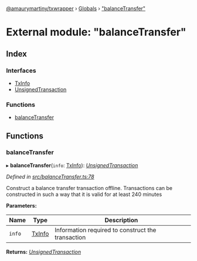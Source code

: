 [@amaurymartiny/txwrapper](../README.md) › [Globals](../globals.md) › ["balanceTransfer"](_balancetransfer_.md)

# External module: "balanceTransfer"

## Index

### Interfaces

* [TxInfo](../interfaces/_balancetransfer_.txinfo.md)
* [UnsignedTransaction](../interfaces/_balancetransfer_.unsignedtransaction.md)

### Functions

* [balanceTransfer](_balancetransfer_.md#balancetransfer)

## Functions

###  balanceTransfer

▸ **balanceTransfer**(`info`: [TxInfo](../interfaces/_balancetransfer_.txinfo.md)): *[UnsignedTransaction](../interfaces/_balancetransfer_.unsignedtransaction.md)*

*Defined in [src/balanceTransfer.ts:78](https://github.com/amaurymartiny/polkadotjs-wrapper/blob/23f3f82/src/balanceTransfer.ts#L78)*

Construct a balance transfer transaction offline. Transactions can be
constructed in such a way that it is valid for at least 240 minutes

**Parameters:**

Name | Type | Description |
------ | ------ | ------ |
`info` | [TxInfo](../interfaces/_balancetransfer_.txinfo.md) | Information required to construct the transaction |

**Returns:** *[UnsignedTransaction](../interfaces/_balancetransfer_.unsignedtransaction.md)*
